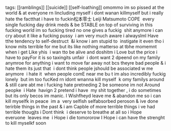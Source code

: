 tags: [[ramblings]] [[suicide]] [[self-loathing]] 
omommo
im so pissed at the world & at everyone rn lincluding myself i dont wanan killmyself but i really hate the factthat i have to fuckin松本零士 Leiji Matsumoto COPE  every single fucking day drink meds & be STABLE on top of surviving in this fucking world im so fucking tired no one gives a fuckig  shit anymore i can cry about it like a fucking pussy  i am very much aware i alwayslml Have tthe tendency to self-destruct  &i know i am stupid to  instigate it even tho i know mits terrible for me but its like nothing matterso at tbhe momemnt when i get Like yhis  i wan tto be alive and doshitm i Love but the price i have to payFor it is so taxingits unfair  i dont want 2 dpeend on my family anymroe for anything i want to move far away not bcs theyre bad people & i hate them its just that  i dont think people jshould be associated w me anymore  i hate it  when people comE near me bu t im also incredibly fuckig lonely  but im too fucKed rn idont wnanna kill myself  k
omy familys around & still care abt me i fucking hate pretneding 2 be someone im not Around peopke  i Hate  havign 2 pretend i have  my shit together , i do sometimes but its only becos im manic. I Wishfheyd leave me & abandon me so i can kill myselfk in peace  im a  very selfish selfabsorbed peroson & ive done terirble things in the past & i am Capble of more terrible things i ve had terrible thougjts i Dont think  i deserve to breathe at all so i Hope everuone  leaves me  i Hope i die tomororow I Hope i can have the strenght to kill myselkf soon